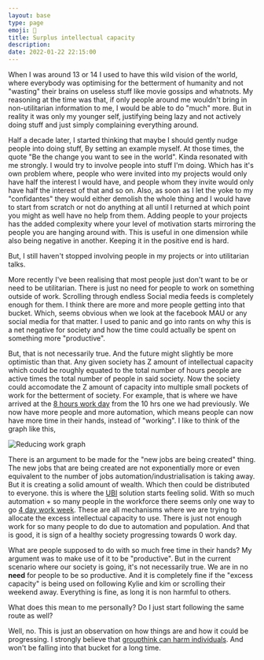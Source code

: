 ```yaml
---
layout: base
type: page
emoji: 🧠
title: Surplus intellectual capacity
description: 
date: 2022-01-22 22:15:00
---
```


When I was around 13 or 14 I used to have this wild vision of the world, where everybody was optimising for the betterment of humanity and not "wasting" their brains on useless stuff like movie gossips and whatnots. My reasoning at the time was that, if only people around me wouldn't bring in non-utilitarian information to me, I would be able to do "much" more. But in reality it was only my younger self, justifying being lazy and not actively doing stuff and just simply complaining everything around.

Half a decade later, I started thinking that maybe I should gently nudge people into doing stuff, By setting an example myself. At those times, the quote "Be the change you want to see in the world". Kinda resonated with me strongly. I would try to involve people into stuff I'm doing. Which has it's own problem where, people who were invited into my projects would only have half the interest I would have, and people whom they invite would only have half the interest of that and so on. Also, as soon as I let the yoke to my "confidantes" they would either demolish the whole thing and I would have to start from scratch or not do anything at all until I returned at which point you might as well have no help from them. Adding people to your projects has the added complexity where your level of motivation starts mirroring the people you are hanging around with. This is useful in one dimension while also being negative in another. Keeping it in the positive end is hard.

But, I still haven't stopped involving people in my projects or into utilitarian talks. 

More recently I've been realising that most people just don't want to be or need to be utilitarian. There is just no need for people to work on something outside of work. Scrolling through endless Social media feeds is completely enough for them. I think there are more and more people getting into that bucket. Which, seems obvious when we look at the facebook MAU or any social media for that matter. I used to panic and go into rants on why this is a net negative for society and how the time could actually be spent on something more "productive".

But, that is not necessarily true. And the future might slightly be more optimistic than that.
Any given society has Z amount of intellectual capacity which could be roughly equated to the total number of hours people are active times the total number of people in said society.
Now the society could accomodate the Z amount of capacity into multiple small pockets of work for the betterment of society. For example, that is where we have arrived at the [8 hours work day](https://en.wikipedia.org/wiki/Eight-hour_day) from the 10 hrs one we had previously. We now have more people and more automation, which means people can now have more time in their hands, instead of "working". I like to think of the graph like this,

![Reducing work graph](/assets/images/work.jpeg)

There is an argument to be made for the "new jobs are being created" thing. The new jobs that are being created are not exponentially more or even equivalent to the number of jobs automation/industrialisation is taking away. But it is creating a solid amount of wealth. Which then could be distributed to everyone. this is where the [UBI](https://en.wikipedia.org/wiki/Universal_basic_income) solution starts feeling solid. With so much automation + so many people in the workforce there seems only one way to go [4 day work week](https://en.wikipedia.org/wiki/Four-day_workweek). These are all mechanisms where we are trying to allocate the excess intellectual capacity to use. There is just not enough work for so many people to do due to automation and population. And that is good, it is sign of a healthy society progressing towards 0 work day.

What are people supposed to do with so much free time in their hands? My argument was to make use of it to be "productive". But in the current scenario where our society is going, it's not necessarily true. We are in no __need__ for people to be so productive. And it is completely fine if the "excess capacity" is being used on following Kylie and kim or scrolling their weekend away. Everything is fine, as long it is non harmful to others. 

What does this mean to me personally? Do I just start following the same route as well? 

Well, no. This is just an observation on how things are and how it could be progressing. I strongly believe that [groupthink can harm individuals](https://thomasprosser.substack.com/p/dont-be-ideological). And won't be falling into that bucket for a long time.
